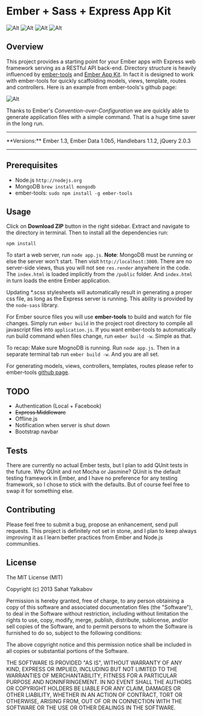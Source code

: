 Ember + Sass + Express App Kit
==============================

![Alt](https://lh6.googleusercontent.com/-A6yCTan8L18/UtHxPg9U1gI/AAAAAAAADzw/Ov1P-8oymx4/w500-h376-no/logo-235e394c.png)
![Alt](https://lh6.googleusercontent.com/-NteYFnZZGKI/UtHxPT7EqLI/AAAAAAAADzc/Wmyj-FmIp7E/w500-h148-no/MongoDB_Logo.png)
![Alt](https://lh6.googleusercontent.com/-_z1-DOIYRGo/UtHxPt_tfxI/AAAAAAAADzs/S9dNTRV6fnQ/w500-h250-no/nodejs_logo.png)
![Alt](https://lh4.googleusercontent.com/-tO81OpzrRLQ/UtHxPi-wUgI/AAAAAAAADzk/yOe91cZHLvU/w500-h190-no/emberjs.png)

## Overview
This project provides a starting point for your Ember apps with Express web framework serving as a RESTful API  back-end. Directory structure is heavily influenced by [ember-tools](https://github.com/rpflorence/ember-tools) and [Ember App Kit](https://github.com/stefanpenner/ember-app-kit). In fact it is designed to work with ember-tools for quickly scaffolding models, views, template, routes and controllers. Here is an example from ember-tools's github page:

![Alt](https://lh3.googleusercontent.com/-953Nn0wsC_E/UtICtjFhYII/AAAAAAAAD0M/4TzndfztrP4/w1200-h694-no/687474703a2f2f636c2e6c792f696d6167652f32473078333233753135306d2f656d6265722e676966-3.gif)

Thanks to Ember's *Convention-over-Configuration* we are quickly able to generate application files with a simple command. That is a huge time saver in the long run.

<hr />
**Versions:** Ember 1.3, Ember Data 1.0b5, Handlebars 1.1.2, jQuery 2.0.3
<hr />

## Prerequisites
- Node.js `http://nodejs.org`
- MongoDB `brew install mongodb`
- ember-tools: `sudo npm install -g ember-tools`

## Usage
Click on **Download ZIP** button in the right sidebar.
Extract and navigate to the directory in terminal. Then to install all the dependencies run:
```
npm install
```
To start a web server, run `node app.js`. **Note**: MongoDB must be running or else the server won't start. Then visit `http://localhost:3000`. There are no server-side views, thus you will not see `res.render` anywhere in the code. The `index.html` is loaded implicitly from the `/public` folder. And `index.html` in turn loads the entire Ember application.

Updating *.scss stylesheets will automatically result in generating a proper css file, as long as the Express server is running. This ability is provided by the `node-sass` library.

For Ember source files you will use **ember-tools** to build and watch for file changes. Simply run `ember build` in the project root directory to compile all javascript files into `application.js`. If you want ember-tools to automatically run build command when files change, run `ember build -w`. Simple as that.

To recap: Make sure MognoDB is running. Run `node app.js`. Then in a separate terminal tab run `ember build -w`. And you are all set.

For generating models, views, controllers, templates, routes please refer to ember-tools [github page](https://github.com/rpflorence/ember-tools).

## TODO
- Authentication (Local + Facebook)
- ~~Express Middleware~~
- Offline.js
- Notification when server is shut down
- Bootstrap navbar


## Tests
There are currently no actual Ember tests, but I plan to add QUnit tests in the future. Why QUnit and not Mocha or Jasmine? QUnit is the default testing framework in Ember, and I have no preference for any testing framework, so I chose to stick with the defaults. But of course feel free to swap it for something else.

## Contributing
Please feel free to submit a bug, propose an enhancement, send pull requests. This project is definitely not set in stone, and I plan to keep always improving it as I learn better practices from Ember and Node.js communities.

## License
The MIT License (MIT)

Copyright (c) 2013 Sahat Yalkabov

Permission is hereby granted, free of charge, to any person obtaining a copy of
this software and associated documentation files (the "Software"), to deal in
the Software without restriction, including without limitation the rights to
use, copy, modify, merge, publish, distribute, sublicense, and/or sell copies of
the Software, and to permit persons to whom the Software is furnished to do so,
subject to the following conditions:

The above copyright notice and this permission notice shall be included in all
copies or substantial portions of the Software.

THE SOFTWARE IS PROVIDED "AS IS", WITHOUT WARRANTY OF ANY KIND, EXPRESS OR
IMPLIED, INCLUDING BUT NOT LIMITED TO THE WARRANTIES OF MERCHANTABILITY, FITNESS
FOR A PARTICULAR PURPOSE AND NONINFRINGEMENT. IN NO EVENT SHALL THE AUTHORS OR
COPYRIGHT HOLDERS BE LIABLE FOR ANY CLAIM, DAMAGES OR OTHER LIABILITY, WHETHER
IN AN ACTION OF CONTRACT, TORT OR OTHERWISE, ARISING FROM, OUT OF OR IN
CONNECTION WITH THE SOFTWARE OR THE USE OR OTHER DEALINGS IN THE SOFTWARE.
